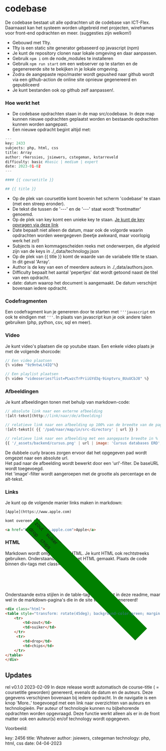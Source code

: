 # codebase
De codebase bestaat uit alle opdrachten uit de codebase van ICT-Flex. Daarnaast kan het systeem worden uitgebreid met projecten, wireframes voor front-end opdrachten en meer. (suggesties zijn welkom!)

* Gebouwd met 11ty.
* 11ty is een static site generator gebaseerd op javascript (npm)
* Je kunt de repository clonen naar lokale omgeving en daar aanpassen.
* Gebruik <code>npm i</code> om de node_modules te installeren
* Gebruik <code>npm run start</code> om een webserver op te starten en de gegenereerde site te bekijken in je lokale omgeving.
* Zodra de aangepaste repo/master wordt gepushed naar github wordt via een github-action de online site opnieuw gegenereerd en gepubliceerd
* Je kunt bestanden ook op github zelf aanpassen!. 

### Hoe werkt het
* De codebase opdrachten staan in de map src/codebase. In deze map kunnen nieuwe opdrachten geplaatst worden en bestaande opdrachten kunnen worden aangepast.
* Een nieuwe opdracht begint altijd met:


```python
---
key: 2433
subjects: php, html, css
title: Array
author: rkerssies, jsiewers, cstegeman, kstarreveld
difficulty: basic #basic | medium | expert
date: 2023-01-02
---

#### {{ coursetitle }}

## {{ title }}

```
* Op de plek van coursetitle komt bovenin het scherm 'codebase' te staan (met een streep eronder).
* De tekst die tussen de '---' en de '---' staat wordt 'frontmatter' genoemd.
* Op de plek van key komt een unieke key te staan. [Je kunt de key opvragen via deze link](https://edu.tydglas.nl/codebase/newkey)
* Date bepaalt niet alleen de datum, maar ook de volgorde waarin opdrachten worden weergegeven (beetje awkward, maar voorlopig werk het zo!)
* Subjects is een kommagescheiden reeks met onderwerpen, die afgeleid zijn van de keys in ./_data/technology.json
* Op de plek van {{ title }} komt de waarde van de variabele title te staan. In dit geval 'Array'.
* Author is de key van een of meerdere auteurs in ./_data/authors.json.
* Difficulty bepaalt het aantal 'pepertjes' dat wordt getoond naast de titel van een opdracht.
* date: datum waarop het document is aangemaakt. De datum verschijnt bovenaan iedere opdracht.

### Codefragmenten
Een codefragment kun je genereren door te starten met <code>'''javascript</code> en ook te eindigen met <code>'''</code>. In plaats van javascript kun je ook andere talen gebruiken (php, python, csv, sql en meer).

### Video
Je kunt video's plaatsen die op youtube staan. Een enkele video plaats je met de volgende shorcode:
```javascript
// Een video plaatsen
{% video "9z9ntwLt4IQ"%}

// Een playlist plaatsen
{% video "videoseries?list=PLwzcTrPriiGYd3q-9inptvru_8UuUCbJ8" %}
```
### Afbeeldingen
Je kunt afbeeldingen tonen met behulp van markdown-code:
```javascript
// absolute link naar een externe afbeelding
![alt-tekst](http://link/naar/de/afbeelding)

// relatieve link naar een afbeelding op 100% van de breedte van de pagina:
![alt-tekst]( {{ '/pad/naar/map/in/src-directory' | url }} )

// relatieve link naar een afbeelding met een aangepaste breedte in %
{{ '/_assets/backend/cursus.png' | url | image: 'Cursus databases ERD', 60 }}
```
De dubbele curly braces zorgen ervoor dat het opgegeven pad wordt omgezet naar een absolute url.  
Het pad naar de afbeelding wordt bewerkt door een 'url'-filter. De baseURL wordt toegevoegd.  
Het 'image'-filter wordt aangeroepen met de grootte als percentage en de alt-tekst.  

### Links
Je kunt op de volgende manier links maken in markdown:
```html
[Apple](https://www.apple.com)

komt overeen met

<a href="https://www.apple.com">Apple</a>

```

### HTML
Markdown wordt omgezet naar HTML. Je kunt HTML ook rechtstreeks gebruiken.
Onderstaande tabel is met HTML gemaakt. Plaats de code binnen div-tags met class="html".

<div class="html">
<table style="transform: rotate(45deg); background-color:green; margin:10px;">
    <tr>
        <td>zout</td>
        <td>suiker</td>
    </tr>   
     <tr>
        <td>drop</td>
        <td>chips</td>
    </tr>
</table>
</div>

Onderstaande extra stijlen in de table-tag werken niet in deze readme, maar wel in de markdown-pagina's die in de site worden gegenereerd!

```html
<div class="html">
<table style="transform: rotate(45deg); background-color:green; margin:10px;">
    <tr>
        <td>zout</td>
        <td>suiker</td>
    </tr>   
     <tr>
        <td>drop</td>
        <td>chips</td>
    </tr>
</table>
</div>
```

## Updates
rel v0.1.0 2023-02-09
In deze release wordt automatisch de course-title ( = coursetitle geworden)  genereerd, evenals de datum en de auteurs. Deze gegevens verschijnen bovenaan bij iedere opdracht. In de navigatie is een knop 'More..' toegevoegd met een link naar overzichten van auteurs en technologieën. Per auteur of technologie kunnen nu bijbehorende opdrachten worden opgevraagd.
Deze functie werkt alleen als er in de front matter ook een auteur(s) en/of technology wordt opgegeven.

Voorbeeld:

key: 2456
title: Whatever
author: jsiewers, cstegeman
technology: php, html, css
date: 04-04-2023

